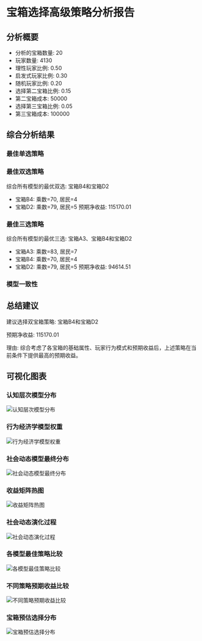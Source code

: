 # 宝箱选择高级策略分析报告

## 分析概要

- 分析的宝箱数量: 20
- 玩家数量: 4130
- 理性玩家比例: 0.50
- 启发式玩家比例: 0.30
- 随机玩家比例: 0.20
- 选择第二宝箱比例: 0.15
- 第二宝箱成本: 50000
- 选择第三宝箱比例: 0.05
- 第三宝箱成本: 100000

## 综合分析结果

### 最佳单选策略

### 最佳双选策略

综合所有模型的最优双选: 宝箱B4和宝箱D2
- 宝箱B4: 乘数=70, 居民=4
- 宝箱D2: 乘数=79, 居民=5
预期净收益: 115170.01

### 最佳三选策略

综合所有模型的最优三选: 宝箱A3、宝箱B4和宝箱D2
- 宝箱A3: 乘数=83, 居民=7
- 宝箱B4: 乘数=70, 居民=4
- 宝箱D2: 乘数=79, 居民=5
预期净收益: 94614.51

### 模型一致性


## 总结建议

建议选择双宝箱策略: 宝箱B4和宝箱D2

预期净收益: 115170.01

理由: 综合考虑了各宝箱的基础属性、玩家行为模式和预期收益后，上述策略在当前条件下提供最高的预期收益。

## 可视化图表

### 认知层次模型分布
![认知层次模型分布](cognitive_distribution.png)

### 行为经济学模型权重
![行为经济学模型权重](behavioral_weights.png)

### 社会动态模型最终分布
![社会动态模型最终分布](social_distribution.png)

### 收益矩阵热图
![收益矩阵热图](payoff_matrix.png)

### 社会动态演化过程
![社会动态演化过程](social_dynamics_evolution.png)

### 各模型最佳策略比较
![各模型最佳策略比较](model_comparison.png)

### 不同策略预期收益比较
![不同策略预期收益比较](strategy_profit_comparison.png)

### 宝箱预估选择分布
![宝箱预估选择分布](estimated_selection.png)

